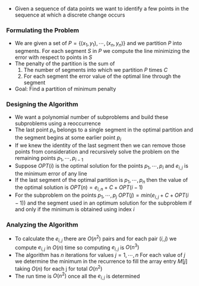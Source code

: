 - Given a sequence of data points we want to identify a few points in the sequence at which a discrete change occurs
### Formulating the Problem
- We are given a set of $P=\{(x_1,y_1),\cdots,(x_n,y_n)\}$ and we partition $P$ into segments. For each segment $S$ in $P$ we compute the line minimizing the error with respect to points in $S$
- The penalty of the partition is the sum of
	1. The number of segments into which we partition $P$ times $C$
	2. For each segment the error value of the optimal line through the segment
- Goal: Find a partition of minimum penalty
### Designing the Algorithm
- We want a polynomial number of subproblems and build these subproblems using a reoccurrence
- The last point $p_n$ belongs to a single segment in the optimal partition and the segment begins at some earlier point $p_i$
- If we knew the identity of the last segment then we can remove those points from consideration and recursively solve the problem on the remaining points $p_1,\cdots,p_{i-1}$
- Suppose $OPT(i)$ is the optimal solution for the points $p_1,\cdots,p_i$ and $e_{i, j}$ is the minimum error of any line
- If the last segment of the optimal partition is $p_1,\cdots,p_n$ then the value of the optimal solution is $OPT(n)=e_{i,n}+C+OPT(i-1)$
- For the subproblem on the points $p_1,\cdots,p_j$ $OPT(j)=min(e_{i,j}+C+OPT(i-1))$ and the segment used in an optimum solution for the subproblem if and only if the minimum is obtained using index $i$

### Analyzing the Algorithm
- To calculate the $e_{i,j}$ there are $O(n^2)$ pairs and for each pair $(i,j)$ we compute $e_{i,j}$ in $O(n)$ time so computing $e_{i,j}$ is $O(n^3)$
- The algorithm has $n$ iterations for values $j=1,\cdots,n$ For each value of $j$ we determine the minimum in the recurrence to fill the array entry $M[j]$ taking $O(n)$ for each j for total $O(n^2)$
- The run time is $O(n^2)$  once all the $e_{i,j}$ is determined
